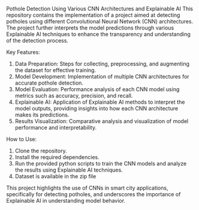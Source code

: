 Pothole Detection Using Various CNN Architectures and Explainable AI
This repository contains the implementation of a project aimed at detecting potholes using different Convolutional Neural Network (CNN) architectures. The project further interprets the model predictions through various Explainable AI techniques to enhance the transparency and understanding of the detection process.

Key Features:

1. Data Preparation: Steps for collecting, preprocessing, and augmenting the dataset for effective training.
2. Model Development: Implementation of multiple CNN architectures for accurate pothole detection.
3. Model Evaluation: Performance analysis of each CNN model using metrics such as accuracy, precision, and recall.
4. Explainable AI: Application of Explainable AI methods to interpret the model outputs, providing insights into how each CNN architecture makes its predictions.
5. Results Visualization: Comparative analysis and visualization of model performance and interpretability.
   
How to Use:

1. Clone the repository.
2. Install the required dependencies.
3. Run the provided python scripts to train the CNN models and analyze the results using Explainable AI techniques.
4. Dataset is available in the zip file
   
This project highlights the use of CNNs in smart city applications, specifically for detecting potholes, and underscores the importance of Explainable AI in understanding model behavior.
 

